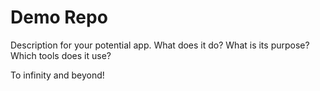 # Demo Repo

Description for your potential app.
What does it do? What is its purpose? Which tools does it use?

To infinity and beyond! 
